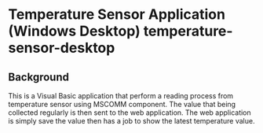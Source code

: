 # Temperature Sensor Application (Windows Desktop) temperature-sensor-desktop

## Background
This is a Visual Basic application that perform a reading process from temperature sensor using MSCOMM component. The value that being collected regularly is then sent to the web application. The web application is simply save the value then has a job to show the latest temperature value.
